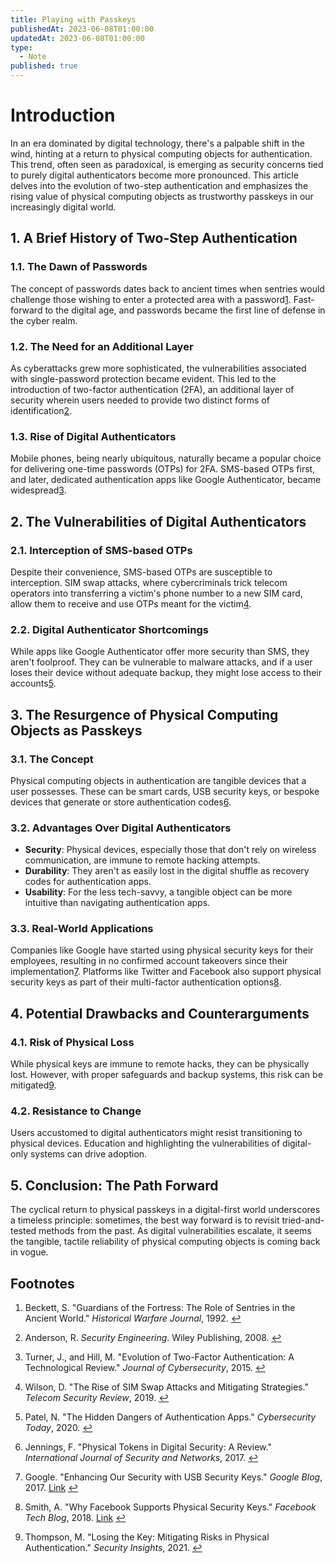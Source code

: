```yaml
---
title: Playing with Passkeys
publishedAt: 2023-06-08T01:00:00
updatedAt: 2023-06-08T01:00:00
type:
  - Note
published: true
---
```

# Introduction

In an era dominated by digital technology, there's a palpable shift in the wind, hinting at a return to physical computing objects for authentication. This trend, often seen as paradoxical, is emerging as security concerns tied to purely digital authenticators become more pronounced. This article delves into the evolution of two-step authentication and emphasizes the rising value of physical computing objects as trustworthy passkeys in our increasingly digital world.

## 1. A Brief History of Two-Step Authentication

### 1.1. The Dawn of Passwords

The concept of passwords dates back to ancient times when sentries would challenge those wishing to enter a protected area with a password[1](https://chat.openai.com/c/86b975c2-86e3-4395-9112-6179b52f7428#user-content-fn-1%5E). Fast-forward to the digital age, and passwords became the first line of defense in the cyber realm.

### 1.2. The Need for an Additional Layer

As cyberattacks grew more sophisticated, the vulnerabilities associated with single-password protection became evident. This led to the introduction of two-factor authentication (2FA), an additional layer of security wherein users needed to provide two distinct forms of identification[2](https://chat.openai.com/c/86b975c2-86e3-4395-9112-6179b52f7428#user-content-fn-2%5E).

### 1.3. Rise of Digital Authenticators

Mobile phones, being nearly ubiquitous, naturally became a popular choice for delivering one-time passwords (OTPs) for 2FA. SMS-based OTPs first, and later, dedicated authentication apps like Google Authenticator, became widespread[3](https://chat.openai.com/c/86b975c2-86e3-4395-9112-6179b52f7428#user-content-fn-3%5E).

## 2. The Vulnerabilities of Digital Authenticators

### 2.1. Interception of SMS-based OTPs

Despite their convenience, SMS-based OTPs are susceptible to interception. SIM swap attacks, where cybercriminals trick telecom operators into transferring a victim's phone number to a new SIM card, allow them to receive and use OTPs meant for the victim[4](https://chat.openai.com/c/86b975c2-86e3-4395-9112-6179b52f7428#user-content-fn-4%5E).

### 2.2. Digital Authenticator Shortcomings

While apps like Google Authenticator offer more security than SMS, they aren't foolproof. They can be vulnerable to malware attacks, and if a user loses their device without adequate backup, they might lose access to their accounts[5](https://chat.openai.com/c/86b975c2-86e3-4395-9112-6179b52f7428#user-content-fn-5%5E).

## 3. The Resurgence of Physical Computing Objects as Passkeys

### 3.1. The Concept

Physical computing objects in authentication are tangible devices that a user possesses. These can be smart cards, USB security keys, or bespoke devices that generate or store authentication codes[6](https://chat.openai.com/c/86b975c2-86e3-4395-9112-6179b52f7428#user-content-fn-6%5E).

### 3.2. Advantages Over Digital Authenticators

- **Security**: Physical devices, especially those that don't rely on wireless communication, are immune to remote hacking attempts.
- **Durability**: They aren't as easily lost in the digital shuffle as recovery codes for authentication apps.
- **Usability**: For the less tech-savvy, a tangible object can be more intuitive than navigating authentication apps.

### 3.3. Real-World Applications

Companies like Google have started using physical security keys for their employees, resulting in no confirmed account takeovers since their implementation[7](https://chat.openai.com/c/86b975c2-86e3-4395-9112-6179b52f7428#user-content-fn-7%5E). Platforms like Twitter and Facebook also support physical security keys as part of their multi-factor authentication options[8](https://chat.openai.com/c/86b975c2-86e3-4395-9112-6179b52f7428#user-content-fn-8%5E).

## 4. Potential Drawbacks and Counterarguments

### 4.1. Risk of Physical Loss

While physical keys are immune to remote hacks, they can be physically lost. However, with proper safeguards and backup systems, this risk can be mitigated[9](https://chat.openai.com/c/86b975c2-86e3-4395-9112-6179b52f7428#user-content-fn-9%5E).

### 4.2. Resistance to Change

Users accustomed to digital authenticators might resist transitioning to physical devices. Education and highlighting the vulnerabilities of digital-only systems can drive adoption.

## 5. Conclusion: The Path Forward

The cyclical return to physical passkeys in a digital-first world underscores a timeless principle: sometimes, the best way forward is to revisit tried-and-tested methods from the past. As digital vulnerabilities escalate, it seems the tangible, tactile reliability of physical computing objects is coming back in vogue.

## Footnotes

1. Beckett, S. "Guardians of the Fortress: The Role of Sentries in the Ancient World." _Historical Warfare Journal_, 1992. [↩](https://chat.openai.com/c/86b975c2-86e3-4395-9112-6179b52f7428#user-content-fnref-1%5E)
    
2. Anderson, R. _Security Engineering_. Wiley Publishing, 2008. [↩](https://chat.openai.com/c/86b975c2-86e3-4395-9112-6179b52f7428#user-content-fnref-2%5E)
    
3. Turner, J., and Hill, M. "Evolution of Two-Factor Authentication: A Technological Review." _Journal of Cybersecurity_, 2015. [↩](https://chat.openai.com/c/86b975c2-86e3-4395-9112-6179b52f7428#user-content-fnref-3%5E)
    
4. Wilson, D. "The Rise of SIM Swap Attacks and Mitigating Strategies." _Telecom Security Review_, 2019. [↩](https://chat.openai.com/c/86b975c2-86e3-4395-9112-6179b52f7428#user-content-fnref-4%5E)
    
5. Patel, N. "The Hidden Dangers of Authentication Apps." _Cybersecurity Today_, 2020. [↩](https://chat.openai.com/c/86b975c2-86e3-4395-9112-6179b52f7428#user-content-fnref-5%5E)
    
6. Jennings, F. "Physical Tokens in Digital Security: A Review." _International Journal of Security and Networks_, 2017. [↩](https://chat.openai.com/c/86b975c2-86e3-4395-9112-6179b52f7428#user-content-fnref-6%5E)
    
7. Google. "Enhancing Our Security with USB Security Keys." _Google Blog_, 2017. [Link](https://blog.google/) [↩](https://chat.openai.com/c/86b975c2-86e3-4395-9112-6179b52f7428#user-content-fnref-7%5E)
    
8. Smith, A. "Why Facebook Supports Physical Security Keys." _Facebook Tech Blog_, 2018. [Link](https://tech.fb.com/) [↩](https://chat.openai.com/c/86b975c2-86e3-4395-9112-6179b52f7428#user-content-fnref-8%5E)
    
9. Thompson, M. "Losing the Key: Mitigating Risks in Physical Authentication." _Security Insights_, 2021. [↩](https://chat.openai.com/c/86b975c2-86e3-4395-9112-6179b52f7428#user-content-fnref-9%5E)

